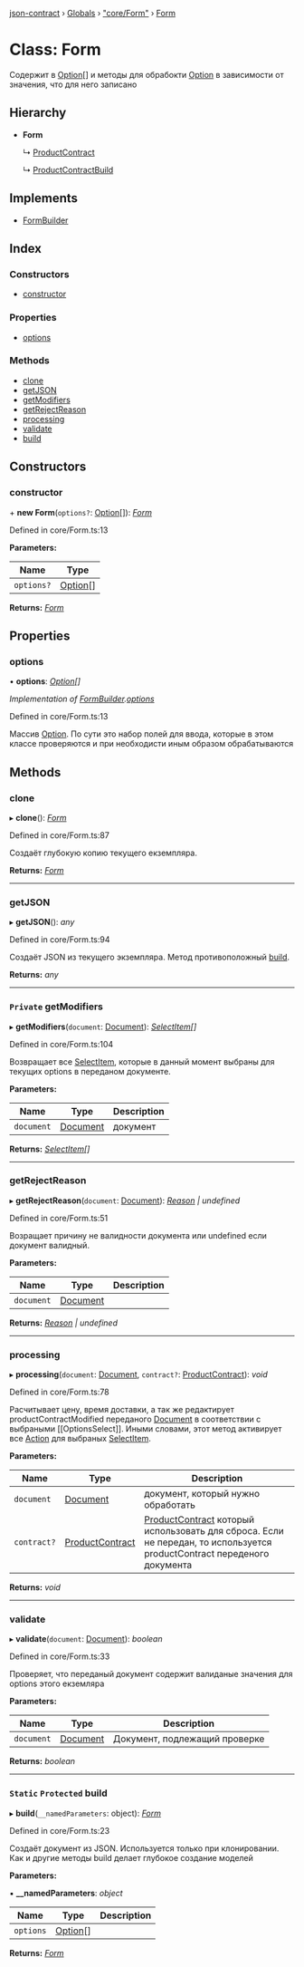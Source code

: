 [json-contract](../README.md) › [Globals](../globals.md) › ["core/Form"](../modules/_core_form_.md) › [Form](_core_form_.form.md)

# Class: Form

Содержит в [Option](_core_option_.option.md)[] и методы для обрабокти [Option](_core_option_.option.md) в зависимости от значения, что для него записано

## Hierarchy

* **Form**

  ↳ [ProductContract](_core_productcontract_.productcontract.md)

  ↳ [ProductContractBuild](../interfaces/_core_productcontract_.productcontractbuild.md)

## Implements

* [FormBuilder](../interfaces/_core_form_.formbuilder.md)

## Index

### Constructors

* [constructor](_core_form_.form.md#constructor)

### Properties

* [options](_core_form_.form.md#options)

### Methods

* [clone](_core_form_.form.md#clone)
* [getJSON](_core_form_.form.md#getjson)
* [getModifiers](_core_form_.form.md#private-getmodifiers)
* [getRejectReason](_core_form_.form.md#getrejectreason)
* [processing](_core_form_.form.md#processing)
* [validate](_core_form_.form.md#validate)
* [build](_core_form_.form.md#static-protected-build)

## Constructors

###  constructor

\+ **new Form**(`options?`: [Option](_core_option_.option.md)[]): *[Form](_core_form_.form.md)*

Defined in core/Form.ts:13

**Parameters:**

Name | Type |
------ | ------ |
`options?` | [Option](_core_option_.option.md)[] |

**Returns:** *[Form](_core_form_.form.md)*

## Properties

###  options

• **options**: *[Option](_core_option_.option.md)[]*

*Implementation of [FormBuilder](../interfaces/_core_form_.formbuilder.md).[options](../interfaces/_core_form_.formbuilder.md#options)*

Defined in core/Form.ts:13

Массив [Option](_core_option_.option.md). По сути это набор полей для ввода, которые в этом классе проверяются и при необходисти иным образом
обрабатываются

## Methods

###  clone

▸ **clone**(): *[Form](_core_form_.form.md)*

Defined in core/Form.ts:87

Создаёт глубокую копию текущего екземпляра.

**Returns:** *[Form](_core_form_.form.md)*

___

###  getJSON

▸ **getJSON**(): *any*

Defined in core/Form.ts:94

Создаёт JSON из текущего экземпляра. Метод противоположный [build](_core_form_.form.md#static-protected-build).

**Returns:** *any*

___

### `Private` getModifiers

▸ **getModifiers**(`document`: [Document](_core_document_.document.md)): *[SelectItem](_core_selectitem_.selectitem.md)[]*

Defined in core/Form.ts:104

Возвращает все [SelectItem](_core_selectitem_.selectitem.md), которые в данный момент выбраны для текущих options в переданом документе.

**Parameters:**

Name | Type | Description |
------ | ------ | ------ |
`document` | [Document](_core_document_.document.md) | документ  |

**Returns:** *[SelectItem](_core_selectitem_.selectitem.md)[]*

___

###  getRejectReason

▸ **getRejectReason**(`document`: [Document](_core_document_.document.md)): *[Reason](_core_reason_.reason.md) | undefined*

Defined in core/Form.ts:51

Возращает причину не валидности документа или undefined если документ валидный.

**Parameters:**

Name | Type | Description |
------ | ------ | ------ |
`document` | [Document](_core_document_.document.md) |   |

**Returns:** *[Reason](_core_reason_.reason.md) | undefined*

___

###  processing

▸ **processing**(`document`: [Document](_core_document_.document.md), `contract?`: [ProductContract](_core_productcontract_.productcontract.md)): *void*

Defined in core/Form.ts:78

Расчитывает цену, время доставки, а так же редактирует productContractModified переданого [Document](_core_document_.document.md) в соответствии
с выбраными [[OptionsSelect]]. Иными словами, этот метод активирует все [Action](_core_action_.action.md) для выбраных [SelectItem](_core_selectitem_.selectitem.md).

**Parameters:**

Name | Type | Description |
------ | ------ | ------ |
`document` | [Document](_core_document_.document.md) | документ, который нужно обработать |
`contract?` | [ProductContract](_core_productcontract_.productcontract.md) | [ProductContract](_core_productcontract_.productcontract.md) который использовать для сброса. Если не передан, то используется productContract переденого документа  |

**Returns:** *void*

___

###  validate

▸ **validate**(`document`: [Document](_core_document_.document.md)): *boolean*

Defined in core/Form.ts:33

Проверяет, что переданый документ содержит валиданые значения для options этого екземляра

**Parameters:**

Name | Type | Description |
------ | ------ | ------ |
`document` | [Document](_core_document_.document.md) | Документ, подлежащий проверке  |

**Returns:** *boolean*

___

### `Static` `Protected` build

▸ **build**(`__namedParameters`: object): *[Form](_core_form_.form.md)*

Defined in core/Form.ts:23

Создаёт документ из JSON. Используется только при клонировании. Как и другие методы build делает глубокое создание моделей

**Parameters:**

▪ **__namedParameters**: *object*

Name | Type | Description |
------ | ------ | ------ |
`options` | [Option](_core_option_.option.md)[] |   |

**Returns:** *[Form](_core_form_.form.md)*
